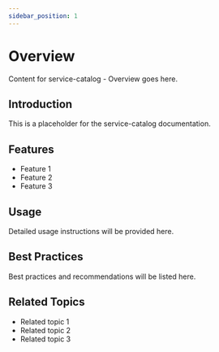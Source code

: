 ```yaml
---
sidebar_position: 1
---
```


# Overview

Content for service-catalog - Overview goes here.

## Introduction

This is a placeholder for the service-catalog documentation.

## Features

- Feature 1
- Feature 2
- Feature 3

## Usage

Detailed usage instructions will be provided here.

## Best Practices

Best practices and recommendations will be listed here.

## Related Topics

- Related topic 1
- Related topic 2
- Related topic 3
